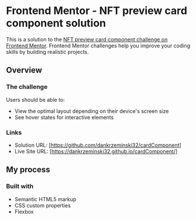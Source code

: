 # Frontend Mentor - NFT preview card component solution

This is a solution to the [NFT preview card component challenge on Frontend Mentor](https://www.frontendmentor.io/challenges/nft-preview-card-component-SbdUL_w0U). Frontend Mentor challenges help you improve your coding skills by building realistic projects. 

## Overview

### The challenge

Users should be able to:

- View the optimal layout depending on their device's screen size
- See hover states for interactive elements

### Links

- Solution URL: [https://github.com/dankrzeminski32/cardComponent]
- Live Site URL: [https://dankrzeminski32.github.io/cardComponent/]

## My process

### Built with

- Semantic HTML5 markup
- CSS custom properties
- Flexbox
